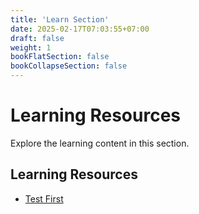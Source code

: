```yaml
---
title: 'Learn Section'
date: 2025-02-17T07:03:55+07:00
draft: false
weight: 1
bookFlatSection: false
bookCollapseSection: false
---
```


# Learning Resources

Explore the learning content in this section.

## Learning Resources

- [Test First](/en/learn/test-first)
